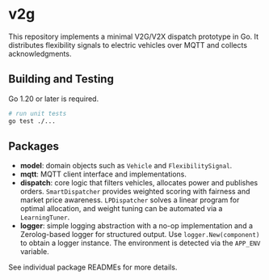 # v2g

This repository implements a minimal V2G/V2X dispatch prototype in Go. It distributes flexibility signals to electric vehicles over MQTT and collects acknowledgments.

## Building and Testing

Go 1.20 or later is required.

```bash
# run unit tests
go test ./...
```

## Packages

- **model**: domain objects such as `Vehicle` and `FlexibilitySignal`.
- **mqtt**: MQTT client interface and implementations.
 - **dispatch**: core logic that filters vehicles, allocates power and publishes orders. `SmartDispatcher` provides weighted scoring with fairness and market price awareness. `LPDispatcher` solves a linear program for optimal allocation, and weight tuning can be automated via a `LearningTuner`.
- **logger**: simple logging abstraction with a no-op implementation and a
  Zerolog-based logger for structured output. Use `logger.New(component)` to
  obtain a logger instance. The environment is detected via the `APP_ENV`
  variable.

See individual package READMEs for more details.
